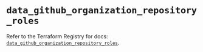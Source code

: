 # `data_github_organization_repository_roles`

Refer to the Terraform Registry for docs: [`data_github_organization_repository_roles`](https://registry.terraform.io/providers/integrations/github/6.7.0/docs/data-sources/organization_repository_roles).

